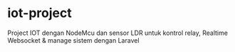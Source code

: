 # iot-project
 Project IOT dengan NodeMcu dan sensor LDR untuk kontrol relay, Realtime Websocket & manage sistem dengan Laravel
